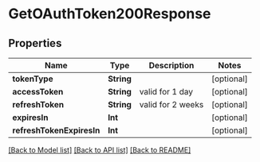 # GetOAuthToken200Response

## Properties
Name | Type | Description | Notes
------------ | ------------- | ------------- | -------------
**tokenType** | **String** |  | [optional] 
**accessToken** | **String** | valid for 1 day | [optional] 
**refreshToken** | **String** | valid for 2 weeks | [optional] 
**expiresIn** | **Int** |  | [optional] 
**refreshTokenExpiresIn** | **Int** |  | [optional] 

[[Back to Model list]](../README.md#documentation-for-models) [[Back to API list]](../README.md#documentation-for-api-endpoints) [[Back to README]](../README.md)



